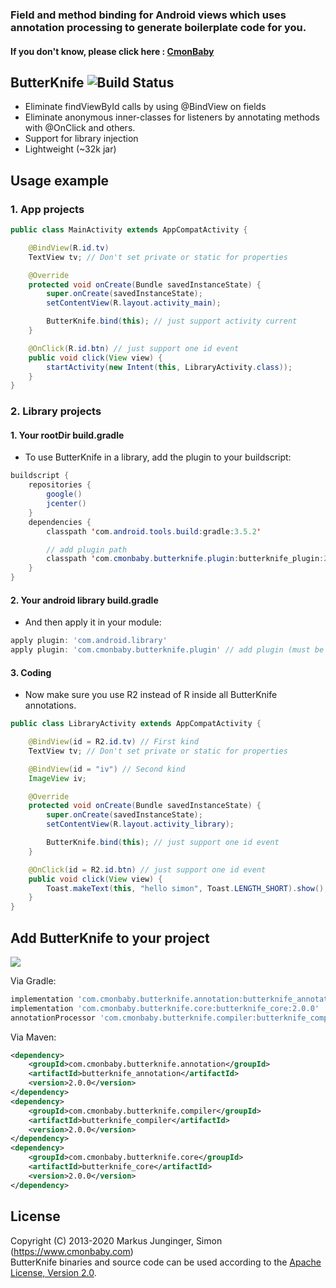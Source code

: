 ### Field and method binding for Android views which uses annotation processing to generate boilerplate code for you.
#### If you don't know, please click here : [CmonBaby](https://www.cmonbaby.com)

## ButterKnife ![Build Status](https://travis-ci.org/greenrobot/EventBus.svg?branch=master)

* Eliminate findViewById calls by using @BindView on fields
* Eliminate anonymous inner-classes for listeners by annotating methods with @OnClick and others.
* Support for library injection
* Lightweight (~32k jar)

## Usage example

### 1. App projects
```java
public class MainActivity extends AppCompatActivity {

    @BindView(R.id.tv)
    TextView tv; // Don't set private or static for properties

    @Override
    protected void onCreate(Bundle savedInstanceState) {
        super.onCreate(savedInstanceState);
        setContentView(R.layout.activity_main);

        ButterKnife.bind(this); // just support activity current
    }

    @OnClick(R.id.btn) // just support one id event
    public void click(View view) {
        startActivity(new Intent(this, LibraryActivity.class));
    }
}
```

### 2. Library projects
#### 1. Your rootDir build.gradle
* To use ButterKnife in a library, add the plugin to your buildscript:
```java
buildscript {
    repositories {
        google()
        jcenter()
    }
    dependencies {
        classpath 'com.android.tools.build:gradle:3.5.2'

        // add plugin path
        classpath 'com.cmonbaby.butterknife.plugin:butterknife_plugin:2.0.0'
    }
}
```

#### 2. Your android library build.gradle
* And then apply it in your module:
```gradle
apply plugin: 'com.android.library'
apply plugin: 'com.cmonbaby.butterknife.plugin' // add plugin (must be android library)
```

#### 3. Coding
* Now make sure you use R2 instead of R inside all ButterKnife annotations.
```java
public class LibraryActivity extends AppCompatActivity {

    @BindView(id = R2.id.tv) // First kind
    TextView tv; // Don't set private or static for properties

    @BindView(id = "iv") // Second kind
    ImageView iv;

    @Override
    protected void onCreate(Bundle savedInstanceState) {
        super.onCreate(savedInstanceState);
        setContentView(R.layout.activity_library);

        ButterKnife.bind(this); // just support one id event
    }

    @OnClick(id = R2.id.btn) // just support one id event
    public void click(View view) {
        Toast.makeText(this, "hello simon", Toast.LENGTH_SHORT).show();
    }
}
```

## Add ButterKnife to your project
<a href="https://www.cmonbaby.com">
<img src="https://img.shields.io/bintray/v/cmonbaby/simon/butterknife_annotation?label=maven-central"></a>

Via Gradle:
```gradle
implementation 'com.cmonbaby.butterknife.annotation:butterknife_annotation:2.0.0'
implementation 'com.cmonbaby.butterknife.core:butterknife_core:2.0.0'
annotationProcessor 'com.cmonbaby.butterknife.compiler:butterknife_compiler:2.0.0'
```

Via Maven:
```xml
<dependency>
    <groupId>com.cmonbaby.butterknife.annotation</groupId>
    <artifactId>butterknife_annotation</artifactId>
    <version>2.0.0</version>
</dependency>
<dependency>
    <groupId>com.cmonbaby.butterknife.compiler</groupId>
    <artifactId>butterknife_compiler</artifactId>
    <version>2.0.0</version>
</dependency>
<dependency>
    <groupId>com.cmonbaby.butterknife.core</groupId>
    <artifactId>butterknife_core</artifactId>
    <version>2.0.0</version>
</dependency>
```

## License

Copyright (C) 2013-2020 Markus Junginger, Simon (https://www.cmonbaby.com)  
ButterKnife binaries and source code can be used according to the [Apache License, Version 2.0](LICENSE).
